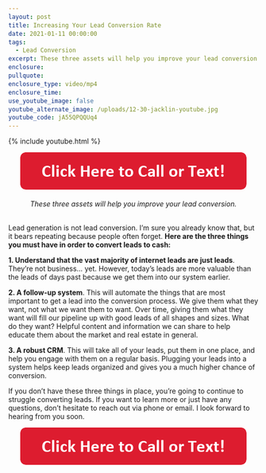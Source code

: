 ```yaml
---
layout: post
title: Increasing Your Lead Conversion Rate
date: 2021-01-11 00:00:00
tags:
  - Lead Conversion
excerpt: These three assets will help you improve your lead conversion.
enclosure:
pullquote:
enclosure_type: video/mp4
enclosure_time:
use_youtube_image: false
youtube_alternate_image: /uploads/12-30-jacklin-youtube.jpg
youtube_code: jA55QPQQUq4
---
```


{% include youtube.html %}

<center><a href="tel:6306382600"><img alt="" width="456" height="75" src="/uploads/click-here-to-call-or-text.png" /></a></center>

<center><br /><em>These three assets will help you improve your lead conversion.</em></center>

<br>Lead generation is not lead conversion. I’m sure you already know that, but it bears repeating because people often forget. **Here are the three things you must have in order to convert leads to cash:**

**1\. Understand that the vast majority of internet leads are just leads**. They’re not business… yet. However, today’s leads are more valuable than the leads of days past because we get them into our system earlier.

**2\. A follow-up system**. This will automate the things that are most important to get a lead into the conversion process. We give them what they want, not what we want them to want. Over time, giving them what they want will fill our pipeline up with good leads of all shapes and sizes. What do they want? Helpful content and information we can share to help educate them about the market and real estate in general.

**3\. A robust CRM**. This will take all of your leads, put them in one place, and help you engage with them on a regular basis. Plugging your leads into a system helps keep leads organized and gives you a much higher chance of conversion.

If you don’t have these three things in place, you’re going to continue to struggle converting leads. If you want to learn more or just have any questions, don’t hesitate to reach out via phone or email. I look forward to hearing from you soon.

<center><a href="tel:6306382600"><img alt="" width="456" height="75" src="/uploads/click-here-to-call-or-text.png" /></a></center>

